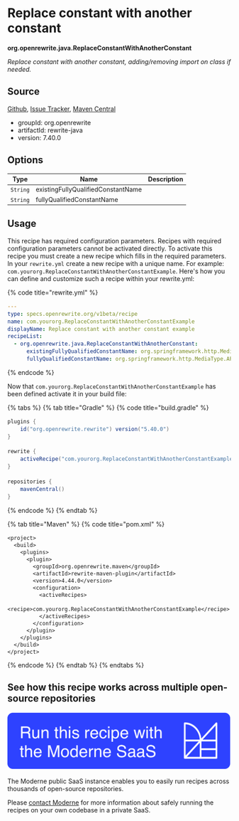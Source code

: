 # Replace constant with another constant

**org.openrewrite.java.ReplaceConstantWithAnotherConstant**

_Replace constant with another constant, adding/removing import on class if needed._

## Source

[Github](https://github.com/openrewrite/rewrite/blob/main/rewrite-java/src/main/java/org/openrewrite/java/ReplaceConstantWithAnotherConstant.java), [Issue Tracker](https://github.com/openrewrite/rewrite/issues), [Maven Central](https://central.sonatype.com/artifact/org.openrewrite/rewrite-java/7.40.0/jar)

* groupId: org.openrewrite
* artifactId: rewrite-java
* version: 7.40.0

## Options

| Type | Name | Description |
| -- | -- | -- |
| `String` | existingFullyQualifiedConstantName |  |
| `String` | fullyQualifiedConstantName |  |


## Usage

This recipe has required configuration parameters. Recipes with required configuration parameters cannot be activated directly. To activate this recipe you must create a new recipe which fills in the required parameters. In your `rewrite.yml` create a new recipe with a unique name. For example: `com.yourorg.ReplaceConstantWithAnotherConstantExample`.
Here's how you can define and customize such a recipe within your rewrite.yml:

{% code title="rewrite.yml" %}
```yaml
---
type: specs.openrewrite.org/v1beta/recipe
name: com.yourorg.ReplaceConstantWithAnotherConstantExample
displayName: Replace constant with another constant example
recipeList:
  - org.openrewrite.java.ReplaceConstantWithAnotherConstant:
      existingFullyQualifiedConstantName: org.springframework.http.MediaType.APPLICATION_JSON_VALUE
      fullyQualifiedConstantName: org.springframework.http.MediaType.APPLICATION_JSON_VALUE
```
{% endcode %}


Now that `com.yourorg.ReplaceConstantWithAnotherConstantExample` has been defined activate it in your build file:

{% tabs %}
{% tab title="Gradle" %}
{% code title="build.gradle" %}
```groovy
plugins {
    id("org.openrewrite.rewrite") version("5.40.0")
}

rewrite {
    activeRecipe("com.yourorg.ReplaceConstantWithAnotherConstantExample")
}

repositories {
    mavenCentral()
}

```
{% endcode %}
{% endtab %}

{% tab title="Maven" %}
{% code title="pom.xml" %}
```markup
<project>
  <build>
    <plugins>
      <plugin>
        <groupId>org.openrewrite.maven</groupId>
        <artifactId>rewrite-maven-plugin</artifactId>
        <version>4.44.0</version>
        <configuration>
          <activeRecipes>
            <recipe>com.yourorg.ReplaceConstantWithAnotherConstantExample</recipe>
          </activeRecipes>
        </configuration>
      </plugin>
    </plugins>
  </build>
</project>
```
{% endcode %}
{% endtab %}
{% endtabs %}


## See how this recipe works across multiple open-source repositories

[![Moderne Link Image](/.gitbook/assets/ModerneRecipeButton.png)](https://public.moderne.io/recipes/org.openrewrite.java.ReplaceConstantWithAnotherConstant)

The Moderne public SaaS instance enables you to easily run recipes across thousands of open-source repositories.

Please [contact Moderne](https://moderne.io/product) for more information about safely running the recipes on your own codebase in a private SaaS.
